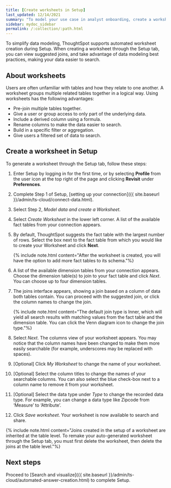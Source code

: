 ```yaml
---
title: [Create worksheets in Setup]
last_updated: 12/14/2021
summary: "To model your use case in analyst onboarding, create a worksheet."
sidebar: mydoc_sidebar
permalink: /:collection/:path.html
---
```


To simplify data modeling, ThoughtSpot supports automated worksheet creation during Setup. When creating a worksheet through the Setup tab, you can view suggested joins, and take advantage of data modeling best practices, making your data easier to search.

## About worksheets

Users are often unfamiliar with tables and how they relate to one another. A worksheet groups multiple related tables together in a logical way. Using worksheets has the following advantages:

* Pre-join multiple tables together.
* Give a user or group access to only part of the underlying data.
* Include a derived column using a formula.
* Rename columns to make the data easier to search.
* Build in a specific filter or aggregation.
* Give users a filtered set of data to search.

## Create a worksheet in Setup

To generate a worksheet through the Setup tab, follow these steps:

1. Enter Setup by logging in for the first time, or by selecting **Profile** from the user icon at the top right of the page and clicking **Revisit** under **Preferences**.

2. Complete Step 1 of Setup, [setting up your connection]({{ site.baseurl }}/admin/ts-cloud/connect-data.html).

3. Select Step 2, *Model data and create a Worksheet.*

4. Select *Create Worksheet* in the lower left corner. A list of the available fact tables from your connection appears.

5. By default, ThoughtSpot suggests the fact table with the largest number of rows. Select the box next to the fact table from which you would like to create your Worksheet and click **Next**.<br>

   {% include note.html content="After the worksheet is created, you will have the option to add more fact tables to its schema."%}

6. A list of the available dimension tables from your connection appears. Choose the dimension table(s) to join to your fact table and click *Next*. You can choose up to four dimension tables.

7. The joins interface appears, showing a join based on a column of data both tables contain. You can proceed with the suggested join, or click the column names to change the join.<br>

   {% include note.html content="The default join type is Inner, which will yield all search results with matching values from the fact table and the dimension table. You can click the Venn diagram icon to change the join type."%}

8. Select *Next*. The columns view of your worksheet appears. You may notice that the column names have been changed to make them more easily searchable (for example, underscores may be replaced with spaces).

9. [Optional] Click *My Worksheet* to change the name of your worksheet.

10. [Optional] Select the column titles to change the names of your searchable columns. You can also select the blue check-box next to a column name to remove it from your worksheet.

11. [Optional] Select the data type under *Type* to change the recorded data type. For example, you can change a data type like Zipcode from ‘Measure’ to ‘Attribute’.

12. Click *Save worksheet*. Your worksheet is now available to search and share. <br>

   {% include note.html content="Joins created in the setup of a worksheet are inherited at the table level. To remake your auto-generated worksheet through the Setup tab, you must first delete the worksheet, then delete the joins at the table level."%}

## Next steps

Proceed to [Search and visualize]({{ site.baseurl }}/admin/ts-cloud/automated-answer-creation.html) to complete Setup.

